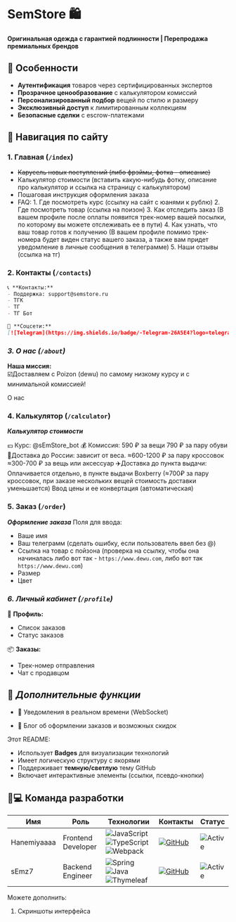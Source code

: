 # SemStore 🛍️

**Оригинальная одежда с гарантией подлинности | Перепродажа премиальных брендов**

## 🌟 Особенности
- **Аутентификация** товаров через сертифицированных экспертов
- **Прозрачное ценообразование** с калькулятором комиссий
- **Персонализированный подбор** вещей по стилю и размеру
- **Эксклюзивный доступ** к лимитированным коллекциям
- **Безопасные сделки** с escrow-платежами

## 🧭 Навигация по сайту

### 1. Главная (`/index`)
- ~~Карусель новых поступлений (либо фрэймы, фотка - описание)~~
- Калькулятор стоимости (вставить какую-нибудь фотку, описание про калькулятор и ссылка на страницу с калькулятором)
- Пошаговая инструкция оформления заказа
- FAQ:
		1. Где посмотреть курс (ссылку на сайт с юанями к рублю)
		2. Где посмотреть товар (ссылка на поизон)
		3. Как отследить заказ (В вашем профиле после оплаты появится трек-номер вашей посылки, по которому вы можете отслеживать ее в пути)
		4. Как узнать, что ваш товар готов к получению (В вашем профиле помимо трек-номера будет виден статус вашего заказа, а также вам придет уведомление в личные сообщения в телеграмме)
		5. Наши отзывы (ссылка на тг)

### 2. Контакты (`/contacts`)
```markdown
📞 **Контакты:**
- Поддержка: support@semstore.ru
- ТГК
- ТГ
- ТГ Бот

📱 **Соцсети:**
[![Telegram](https://img.shields.io/badge/-Telegram-26A5E4?logo=telegram)](https://t.me/semstore)
```
### ***3. О нас (`/about`)***

**Наша миссия:**  
☑️Доставляем с Poizon (dewu) по самому низкому курсу и с минимальной комиссией!

О нас

### 4. Калькулятор (`/calculator`)
***Калькулятор стоимости***

💴 Курс: @sEmStore_bot 
💰 Комиссия: 590 ₽ за вещи 790 ₽ за пару обуви 
🚚Доставка до России: зависит от веса. 
≈600-1200 ₽ за пару кроссовок 
≈300-700 ₽ за вещь или аксессуар 
✈️Доставка до пункта выдачи:
Оплачивается отдельно, в пункте выдачи Boxberry (≈700₽ за пару кроссовок, при заказе нескольких вещей стоимость доставки уменьшается)
Ввод цены и ее конвертация (автоматическая)

### 5. Заказ (`/order`)
***Оформление заказа***
Поля для ввода:
- Ваше имя
- Ваш телеграмм (сделать ошибку, если пользователь ввел без @)
- Ссылка на товар с пойзона (проверка на ссылку, чтобы она начиналась либо вот так - `https://www.dewu.com`, либо вот так `https://www.dewu.com`)
- Размер
- Цвет

### ***6. Личный кабинет (`/profile`)***
👤 **Профиль:**
- Список заказов
- Статус заказов

📦 **Заказы:**
- Трек-номер отправления
- Чат с продавцом

## 🚀 ***Дополнительные функции***
- 🔔 Уведомления в реальном времени (WebSocket)
    
- 📖 Блог об оформлении заказов и возможных скидок

Этот README:
- Использует **Badges** для визуализации технологий
- Имеет логическую структуру с якорями
- Поддерживает **темную/светлую** тему GitHub
- Включает интерактивные элементы (ссылки, псевдо-кнопки)

## 👨💻 Команда разработки

| Имя        | Роль               | Технологии                    | Контакты                      | Статус       |
|------------|--------------------|-------------------------------|-------------------------------|--------------|
| Hanemiyaaaa| Frontend Developer | ![JavaScript](https://img.shields.io/badge/-JavaScript-F7DF1E?logo=javascript&logoColor=black) ![TypeScript](https://img.shields.io/badge/-TypeScript-3178C6?logo=typescript) ![Webpack](https://img.shields.io/badge/-Webpack-8DD6F9?logo=webpack) | [![GitHub](https://img.shields.io/badge/GitHub-181717?logo=github)](https://github.com/Hanemiyaaaa) | ![Active](https://img.shields.io/badge/-Active-brightgreen) |
| sEmz7      | Backend Engineer   | ![Spring](https://img.shields.io/badge/-Spring-6DB33F?logo=spring) ![Java](https://img.shields.io/badge/-Java-007396?logo=java) ![Thymeleaf](https://img.shields.io/badge/-Thymeleaf-005F0F?logo=thymeleaf) | [![GitHub](https://img.shields.io/badge/GitHub-181717?logo=github)](https://github.com/sEmz7) | ![Active](https://img.shields.io/badge/-Active-brightgreen) |


Можете дополнить:
1. Скриншоты интерфейса